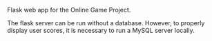 Flask web app for the Online Game Project. 

The flask server can be run without a database. However, to properly display user scores, it is necessary to run a MySQL server locally. 